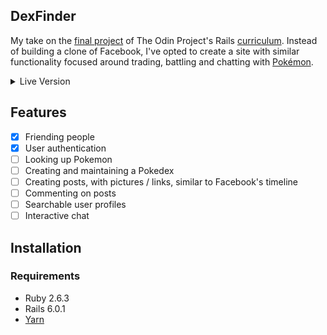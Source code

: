 ## DexFinder

My take on the [final project](https://www.theodinproject.com/courses/ruby-on-rails/lessons/final-project) of The Odin
Project's Rails [curriculum](https://www.theodinproject.com/courses/ruby-on-rails). Instead of building a clone of
Facebook, I've opted to create a site with similar functionality focused around trading, battling and chatting with
[Pokémon](https://en.wikipedia.org/wiki/Pok%C3%A9mon).

<details><summary>Live Version</summary>
<p>
Though still in a very early state, you can see a semi-functional live build 
<a href="https://git.heroku.com/stark-anchorage-88765.git">here</a>.
</p>
</details>

## Features
- [x] Friending people
- [x] User authentication
- [ ] Looking up Pokemon
- [ ] Creating and maintaining a Pokedex
- [ ] Creating posts, with pictures / links, similar to Facebook's timeline
- [ ] Commenting on posts
- [ ] Searchable user profiles
- [ ] Interactive chat
## Installation

### Requirements
* Ruby 2.6.3
* Rails 6.0.1
* [Yarn](https://yarnpkg.com)